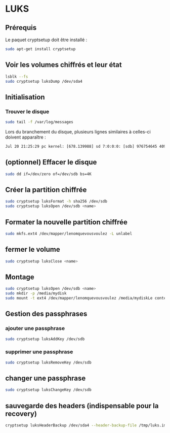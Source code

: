# LUKS
  
## Prérequis

Le paquet cryptsetup doit être installé :

```sh
sudo apt-get install cryptsetup
```

## Voir les volumes chiffrés et leur état

```sh
lsblk --fs
sudo cryptsetup luksDump /dev/sda4
```

## Initialisation

### Trouver le disque

```sh
sudo tail -f /var/log/messages
```

Lors du branchement du disque, plusieurs lignes similaires à celles-ci doivent apparaître :

```txt
Jul 20 21:25:29 pc kernel: [678.139988] sd 7:0:0:0: [sdb] 976754645 4096-byte logical blocks: (4.00 TB/3.63 TiB)
```

## (optionnel) Effacer le disque

```sh
sudo dd if=/dev/zero of=/dev/sdb bs=4K
```

## Créer la partition chiffrée

```sh
sudo cryptsetup luksFormat -h sha256 /dev/sdb
sudo cryptsetup luksOpen /dev/sdb <name>
```

## Formater la nouvelle partition chiffrée

```sh
sudo mkfs.ext4 /dev/mapper/lenomquevousvoulez -L unlabel
```

## fermer le volume

```sh
sudo cryptsetup luksClose <name>
```

## Montage

```sh
sudo cryptsetup luksOpen /dev/sdb <name>
sudo mkdir -p /media/mydisk
sudo mount -t ext4 /dev/mapper/lenomquevousvoulez /media/mydiskLe contenu est alors accessible dans /media/mydisk.
```

## Gestion des passphrases

### ajouter une passphrase

```sh
sudo cryptsetup luksAddKey /dev/sdb
```

### supprimer une passphrase

```sh
sudo cryptsetup luksRemoveKey /dev/sdb
```

## changer une passphrase

```sh
sudo cryptsetup luksChangeKey /dev/sdb
```

## sauvegarde des headers (indispensable pour la recovery)

```sh
cryptsetup luksHeaderBackup /dev/sda4 --header-backup-file /tmp/luks.img
```
